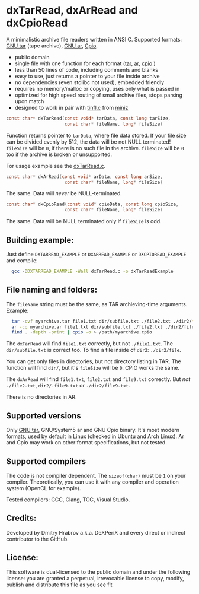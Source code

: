 # dxTarRead, dxArRead and dxCpioRead
A minimalistic archive file readers written in ANSI C. Supported formats: [GNU tar](http://www.gnu.org/software/tar/manual/html_node/Standard.html) (tape archive), [GNU ar](https://en.wikipedia.org/wiki/Ar_(Unix)), [Cpio](https://en.wikipedia.org/wiki/Cpio).

* public domain
* single file with one function for each format ([tar](dxTarRead.c), [ar](dxArRead.c), [cpio](dxCpioRead.c) )
* less than 50 lines of code, including comments and blanks
* easy to use, just returns a pointer to your file inside archive
* no dependencies (even stdlibc not used), embedded friendly
* requires no memory/malloc or copying, uses only what is passed in
* optimized for high speed routing of small archive files, stops parsing upon match
* designed to work in pair with [tinfl.c](https://github.com/richgel999/miniz/blob/master/tinfl.c) from [miniz](https://github.com/richgel999/miniz)

````c
const char* dxTarRead(const void* tarData, const long tarSize, 
                      const char* fileName, long* fileSize)
````

Function returns pointer to `tarData`, where file data stored. If your file size can be divided evenly by 512, the data will be not NULL terminated! 
`fileSize` will be `0`, if there is no such file in the archive. `fileSize` will be `0` too if the archive is broken or unsupported.

For usage example see the [dxTarRead.c](dxTarRead.c). 

````c
const char* dxArRead(const void* arData, const long arSize, 
                      const char* fileName, long* fileSize)
````
The same. Data will *never* be NULL-terminated.

````c
const char* dxCpioRead(const void* cpioData, const long cpioSize,
                      const char* fileName, long* fileSize)
````
The same. Data will be NULL terminated only if `fileSize` is odd.

## Building example:
Just define `DXTARREAD_EXAMPLE` or `DXARREAD_EXAMPLE` or `DXCPIOREAD_EXAMPLE` and compile:
```bash
  gcc -DDXTARREAD_EXAMPLE -Wall dxTarRead.c -o dxTarReadExample
```

## File naming and folders:
The `fileName` string must be the same, as TAR archieving-time arguments. Example:
````bash
  tar -cvf myarchive.tar file1.txt dir/subfile.txt ./file2.txt ./dir2/*
  ar -cq myarchive.ar file1.txt dir/subfile.txt ./file2.txt ./dir2/file9.txt
  find . -depth -print | cpio -o > /path/myarchive.cpio
````
The `dxTarRead` will find `file1.txt` correctly, but not `./file1.txt`. The `dir/subfile.txt` is correct too. To find a file inside of `dir2`: `./dir2/file`.

You can get only files in directories, but not directory listing in TAR. The function will find `dir/`, but it's `fileSize` will be `0`. CPIO works the same.

The `dxArRead` will find `file1.txt`, `file2.txt` and `file9.txt` correctly. But *not* `./file2.txt`, `dir2/.file9.txt` or `./dir2/file9.txt`.

 There is no directories in AR.

## Supported versions
Only [GNU tar](http://www.gnu.org/software/tar/manual/html_node/Standard.html), GNU/System5 ar and GNU Cpio binary. It's most modern formats, used by default in Linux (checked in Ubuntu and Arch Linux). Ar and Cpio may work on other format specifications, but not tested. 

## Supported compilers
The code is not compiler dependent. The `sizeof(char)` must be `1` on your compiler. Theoretically, you can use it with any compiler and operation system (OpenCL for example).

Tested compilers: GCC, Clang, TCC, Visual Studio.

## Credits:
Developed by Dmitry Hrabrov a.k.a. DeXPeriX and every direct or indirect contributor to the GitHub.

## License:
This software is dual-licensed to the public domain and under the following license: you are granted a perpetual, irrevocable license to copy, modify, publish and distribute this file as you see fit
